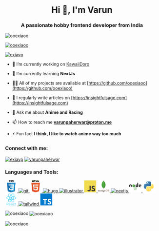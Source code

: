 <h1 align="center">Hi 👋, I'm Varun</h1>
<h3 align="center">A passionate hobby frontend developer from India</h3>

<p align="left"> <img src="https://komarev.com/ghpvc/?username=ooexiaoo&label=Profile%20views&color=0e75b6&style=flat" alt="ooexiaoo" /> </p>

<p align="left"> <a href="https://github.com/ryo-ma/github-profile-trophy"><img src="https://github-profile-trophy.vercel.app/?username=ooexiaoo" alt="ooexiaoo" /></a> </p>

<p align="left"> <a href="https://twitter.com/exiavp" target="blank"><img src="https://img.shields.io/twitter/follow/exiavp?logo=twitter&style=for-the-badge" alt="exiavp" /></a> </p>

- 🔭 I’m currently working on [KawaiiDoro](https://kawaiidoro.com)

- 🌱 I’m currently learning **NextJs**

- 👨‍💻 All of my projects are available at [https://github.com/ooexiaoo](https://github.com/ooexiaoo)

- 📝 I regularly write articles on [https://insightfulsage.com](https://insightfulsage.com)

- 💬 Ask me about **Anime and Racing**

- 📫 How to reach me **varunpaherwar@proton.me**

- ⚡ Fun fact **I think, I like to watch anime way too much**

<h3 align="left">Connect with me:</h3>
<p align="left">
<a href="https://twitter.com/exiavp" target="blank"><img align="center" src="https://raw.githubusercontent.com/rahuldkjain/github-profile-readme-generator/master/src/images/icons/Social/twitter.svg" alt="exiavp" height="30" width="40" /></a>
<a href="https://www.youtube.com/c/varunpaherwar" target="blank"><img align="center" src="https://raw.githubusercontent.com/rahuldkjain/github-profile-readme-generator/master/src/images/icons/Social/youtube.svg" alt="varunpaherwar" height="30" width="40" /></a>
</p>

<h3 align="left">Languages and Tools:</h3>
<p align="left"> <a href="https://www.w3schools.com/css/" target="_blank" rel="noreferrer"> <img src="https://raw.githubusercontent.com/devicons/devicon/master/icons/css3/css3-original-wordmark.svg" alt="css3" width="40" height="40"/> </a> <a href="https://git-scm.com/" target="_blank" rel="noreferrer"> <img src="https://www.vectorlogo.zone/logos/git-scm/git-scm-icon.svg" alt="git" width="40" height="40"/> </a> <a href="https://www.w3.org/html/" target="_blank" rel="noreferrer"> <img src="https://raw.githubusercontent.com/devicons/devicon/master/icons/html5/html5-original-wordmark.svg" alt="html5" width="40" height="40"/> </a> <a href="https://gohugo.io/" target="_blank" rel="noreferrer"> <img src="https://api.iconify.design/logos-hugo.svg" alt="hugo" width="40" height="40"/> </a> <a href="https://www.adobe.com/in/products/illustrator.html" target="_blank" rel="noreferrer"> <img src="https://www.vectorlogo.zone/logos/adobe_illustrator/adobe_illustrator-icon.svg" alt="illustrator" width="40" height="40"/> </a> <a href="https://developer.mozilla.org/en-US/docs/Web/JavaScript" target="_blank" rel="noreferrer"> <img src="https://raw.githubusercontent.com/devicons/devicon/master/icons/javascript/javascript-original.svg" alt="javascript" width="40" height="40"/> </a> <a href="https://www.mongodb.com/" target="_blank" rel="noreferrer"> <img src="https://raw.githubusercontent.com/devicons/devicon/master/icons/mongodb/mongodb-original-wordmark.svg" alt="mongodb" width="40" height="40"/> </a> <a href="https://nextjs.org/" target="_blank" rel="noreferrer"> <img src="https://cdn.worldvectorlogo.com/logos/nextjs-2.svg" alt="nextjs" width="40" height="40"/> </a> <a href="https://nodejs.org" target="_blank" rel="noreferrer"> <img src="https://raw.githubusercontent.com/devicons/devicon/master/icons/nodejs/nodejs-original-wordmark.svg" alt="nodejs" width="40" height="40"/> </a> <a href="https://www.python.org" target="_blank" rel="noreferrer"> <img src="https://raw.githubusercontent.com/devicons/devicon/master/icons/python/python-original.svg" alt="python" width="40" height="40"/> </a> <a href="https://reactjs.org/" target="_blank" rel="noreferrer"> <img src="https://raw.githubusercontent.com/devicons/devicon/master/icons/react/react-original-wordmark.svg" alt="react" width="40" height="40"/> </a> <a href="https://tailwindcss.com/" target="_blank" rel="noreferrer"> <img src="https://www.vectorlogo.zone/logos/tailwindcss/tailwindcss-icon.svg" alt="tailwind" width="40" height="40"/> </a> <a href="https://www.typescriptlang.org/" target="_blank" rel="noreferrer"> <img src="https://raw.githubusercontent.com/devicons/devicon/master/icons/typescript/typescript-original.svg" alt="typescript" width="40" height="40"/> </a> </p>

<p><img align="left" src="https://github-readme-stats.vercel.app/api/top-langs?username=ooexiaoo&show_icons=true&locale=en&layout=compact" alt="ooexiaoo" /></p>

<p>&nbsp;<img align="center" src="https://github-readme-stats.vercel.app/api?username=ooexiaoo&show_icons=true&locale=en" alt="ooexiaoo" /></p>

<p><img align="center" src="https://github-readme-streak-stats.herokuapp.com/?user=ooexiaoo&" alt="ooexiaoo" /></p>
